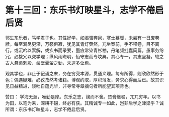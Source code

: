 # 第十三回：东乐书灯映星斗，志学不倦启后贤

郭生东乐者，笃学君子也。其性好学，如渴骥奔泉，寒士慕暖，未尝有一日废卷牍。每至漏尽更深，万籁俱寂，犹见其青灯荧然，兀坐案前，手不释卷，目不离行。或沉吟以索解，或疾书而录要，墨痕常染青衫袖，丹笔频批蠹简篇。虽事务纷冗，必拨冗以究学理；纵风雨晦明，恒守志而专坟典。其心专一，其志坚凝，较之古人悬梁刺股、凿壁囊萤之勤，未遑多让焉。

观其学也，非止于记诵之末，务在穷究本源，贯通义理。每有所得，则欣欣然形于色；偶遇疑难，必孜孜然考诸籍。博观约取，厚积薄发，务求心得而后已。故其识见日益精进，谈吐自蕴光华，非寻常寻章摘句者所能望其项背也。

赞曰： 学海无涯，唯勤是岸。东乐之志，锲而不舍。焚膏继晷，兀兀穷年。以书为田，以笔为耒，深耕不辍，终必有获。其精诚专一如此，岂非后学之津梁乎？诚所谓：东乐书灯映星斗，志学不倦启后贤。
